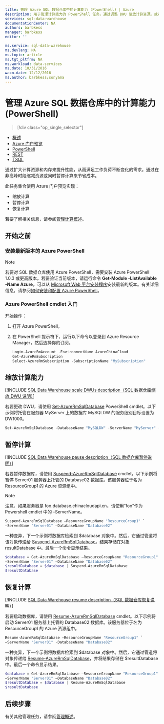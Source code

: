 ```yaml
---
title: 管理 Azure SQL 数据仓库中的计算能力 (PowerShell) | Azure
description: 用于管理计算能力的 PowerShell 任务。通过调整 DWU 缩放计算资源。或者，暂停和恢复计算资源来节省成本。
services: sql-data-warehouse
documentationCenter: NA
authors: barbkess
manager: barbkess
editor: ''

ms.service: sql-data-warehouse
ms.devlang: NA
ms.topic: article
ms.tgt_pltfrm: NA
ms.workload: data-services
ms.date: 10/31/2016
wacn.date: 12/12/2016
ms.author: barbkess;sonyama
---
```


# 管理 Azure SQL 数据仓库中的计算能力 (PowerShell)

> [!div class="op_single_selector"]
- [概述](./sql-data-warehouse-manage-compute-overview.md)
- [Azure 门户预览](./sql-data-warehouse-manage-compute-portal.md)
- [PowerShell](./sql-data-warehouse-manage-compute-powershell.md)
- [REST](./sql-data-warehouse-manage-compute-rest-api.md)
- [TSQL](./sql-data-warehouse-manage-compute-tsql.md)

通过扩大计算资源和内存来提升性能，从而满足工作负荷不断变化的需求。通过在非高峰时段缩减资源或同时暂停计算来节省成本。

此任务集合使用 Azure 门户预览实现：

- 缩放计算
- 暂停计算
- 恢复计算

若要了解相关信息，请参阅[管理计算概述][]。

## 开始之前

### 安装最新版本的 Azure PowerShell

> [!NOTE]
>  若要对 SQL 数据仓库使用 Azure PowerShell，需要安装 Azure PowerShell 1.0.3 或更高版本。若要验证当前版本，请运行命令 **Get-Module -ListAvailable -Name Azure**。可以从 [Microsoft Web 平台安装程序][]安装最新的版本。有关详细信息，请参阅[如何安装和配置 Azure PowerShell][]。

### Azure PowerShell cmdlet 入门

开始操作：

1. 打开 Azure PowerShell。
2. 在 PowerShell 提示符下，运行以下命令以登录到 Azure Resource Manager，然后选择你的订阅。

    ```PowerShell
    Login-AzureRmAccount -EnvironmentName AzureChinaCloud
    Get-AzureRmSubscription
    Select-AzureRmSubscription -SubscriptionName "MySubscription"
    ```

<a name="scale-performance-bk"></a>
<a name="scale-compute-bk"></a>

## 缩放计算能力

[!INCLUDE [SQL Data Warehouse scale DWUs description（SQL 数据仓库缩放 DWU 说明）](../../includes/sql-data-warehouse-scale-dwus-description.md)]

若要更改 DWU，请使用 [Set-AzureRmSqlDatabase][] PowerShell cmdlet。以下示例将托管在服务器 MyServer 上的数据库 MySQLDW 的服务级别目标设置为 DW1000。

```Powershell
Set-AzureRmSqlDatabase -DatabaseName "MySQLDW" -ServerName "MyServer" -RequestedServiceObjectiveName "DW1000"
```

<a name="pause-compute-bk"></a>

## 暂停计算

[!INCLUDE [SQL Data Warehouse pause description（SQL 数据仓库暂停说明）](../../includes/sql-data-warehouse-pause-description.md)]

若要暂停数据库，请使用 [Suspend-AzureRmSqlDatabase][] cmdlet。以下示例将暂停 Server01 服务器上托管的 Database02 数据库。该服务器位于名为 ResourceGroup1 的 Azure 资源组中。

> [!NOTE]
> 注意，如果服务器是 foo.database.chinacloudapi.cn，请使用“foo”作为 Powershell cmdlet 中的 -ServerName。

```Powershell
Suspend-AzureRmSqlDatabase –ResourceGroupName "ResourceGroup1" `
–ServerName "Server01" –DatabaseName "Database02"
```

一种变异，下一个示例将数据库检索到 $database 对象中。然后，它通过管道将该对象传递给 [Suspend-AzureRmSqlDatabase][]。结果存储在对象 resultDatabase 中。最后一个命令显示结果。

```Powershell
$database = Get-AzureRmSqlDatabase –ResourceGroupName "ResourceGroup1" `
–ServerName "Server01" –DatabaseName "Database02"
$resultDatabase = $database | Suspend-AzureRmSqlDatabase
$resultDatabase
```

<a name="resume-compute-bk"></a>

## 恢复计算

[!INCLUDE [SQL Data Warehouse resume description（SQL 数据仓库恢复说明）](../../includes/sql-data-warehouse-resume-description.md)]

若要启动数据库，请使用 [Resume-AzureRmSqlDatabase][] cmdlet。以下示例将启动 Server01 服务器上托管的 Database02 数据库。该服务器位于名为 ResourceGroup1 的 Azure 资源组中。

```Powershell
Resume-AzureRmSqlDatabase –ResourceGroupName "ResourceGroup1" `
–ServerName "Server01" -DatabaseName "Database02"
```

一种变异，下一个示例将数据库检索到 $database 对象中。然后，它通过管道将对象传递给 [Resume-AzureRmSqlDatabase][]，并将结果存储在 $resultDatabase 中。最后一个命令显示结果。

```Powershell
$database = Get-AzureRmSqlDatabase –ResourceGroupName "ResourceGroup1" `
–ServerName "Server01" –DatabaseName "Database02"
$resultDatabase = $database | Resume-AzureRmSqlDatabase
$resultDatabase
```

<a name="next-steps-bk"></a>

## 后续步骤

有关其他管理任务，请参阅[管理概述][]。

<!--Image references-->

<!--Article references-->
[Service capacity limits]: ./sql-data-warehouse-service-capacity-limits.md
[管理概述]: ./sql-data-warehouse-overview-manage.md
[如何安装和配置 Azure PowerShell]: ../powershell-install-configure.md
[管理计算概述]: ./sql-data-warehouse-manage-compute-overview.md

<!--MSDN references-->
[Resume-AzureRmSqlDatabase]: https://msdn.microsoft.com/zh-cn/library/mt619347.aspx
[Suspend-AzureRmSqlDatabase]: https://msdn.microsoft.com/zh-cn/library/mt619337.aspx
[Set-AzureRmSqlDatabase]: https://msdn.microsoft.com/zh-cn/library/mt619433.aspx

<!--Other Web references-->

[Microsoft Web 平台安装程序]: https://www.microsoft.com/web/downloads/platform.aspx
[Azure portal]: http://manage.windowsazure.cn/

<!---HONumber=Mooncake_1205_2016-->